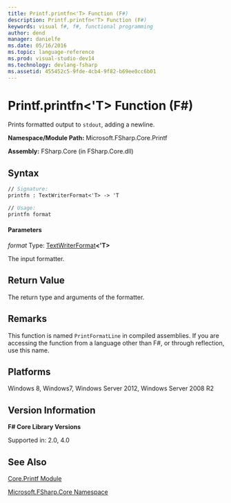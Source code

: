 ```yaml
---
title: Printf.printfn<'T> Function (F#)
description: Printf.printfn<'T> Function (F#)
keywords: visual f#, f#, functional programming
author: dend
manager: danielfe
ms.date: 05/16/2016
ms.topic: language-reference
ms.prod: visual-studio-dev14
ms.technology: devlang-fsharp
ms.assetid: 455452c5-9fde-4cb4-9f82-b69ee0cc6b01
---
```


# Printf.printfn<'T> Function (F#)

Prints formatted output to `stdout`, adding a newline.

**Namespace/Module Path:** Microsoft.FSharp.Core.Printf

**Assembly:** FSharp.Core (in FSharp.Core.dll)


## Syntax

```fsharp
// Signature:
printfn : TextWriterFormat<'T> -> 'T

// Usage:
printfn format
```

#### Parameters
*format*
Type: [TextWriterFormat](https://msdn.microsoft.com/library/2080c4a5-7bdd-4a01-8e01-10b498af92de)**&lt;'T&gt;**


The input formatter.

## Return Value

The return type and arguments of the formatter.

## Remarks
This function is named `PrintFormatLine` in compiled assemblies. If you are accessing the function from a language other than F#, or through reflection, use this name.

## Platforms
Windows 8, Windows7, Windows Server 2012, Windows Server 2008 R2

## Version Information
**F# Core Library Versions**

Supported in: 2.0, 4.0

## See Also
[Core.Printf Module](Core.Printf-Module-%5BFSharp%5D.md)

[Microsoft.FSharp.Core Namespace](Microsoft.FSharp.Core-Namespace-%5BFSharp%5D.md)
